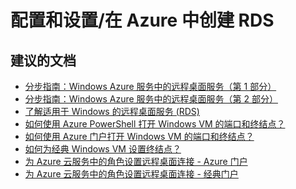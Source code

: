 <properties
    pageTitle="configuration and setup/create rds in azure"
    description="配置和设置/在 Azure 中创建 RDS"
    service="microsoft.compute"
    resource="virtualmachines"
    authors="scottazure"
    displayOrder=""
    selfHelpType="generic"
    supportTopicIds="32411854"
    resourceTags=""
    productPesIds="14749"
    cloudEnvironments="public"
/>


# <a name="configuration-and-setupcreate-rds-in-azure"></a>配置和设置/在 Azure 中创建 RDS

## <a name="recommended-documents"></a>**建议的文档**
* [分步指南：Windows Azure 服务中的远程桌面服务（第 1 部分）](https://blogs.technet.microsoft.com/keithmayer/2013/08/27/step-by-step-remote-desktop-services-on-windows-azure-a-cost-effective-alternative-to-desktop-as-a-service-part-1/)
* [分步指南：Windows Azure 服务中的远程桌面服务（第 2 部分）](https://blogs.technet.microsoft.com/keithmayer/2013/09/19/step-by-step-remote-desktop-services-on-windows-azure-a-cost-effective-alternative-to-desktop-as-a-service-part-2/)
* [了解适用于 Windows 的远程桌面服务 (RDS)](https://technet.microsoft.com/windows-server-docs/compute/remote-desktop-services/welcome-to-rds)
* [如何使用 Azure PowerShell 打开 Windows VM 的端口和终结点？](https://docs.microsoft.com/azure/virtual-machines/windows/nsg-quickstart-portal?toc=%2fazure%2fvirtual-machines%2fwindows%2ftoc.json)
* [如何使用 Azure 门户打开 Windows VM 的端口和终结点？](https://docs.microsoft.com/azure/virtual-machines/windows/nsg-quickstart-portal?toc=%2fazure%2fvirtual-machines%2fwindows%2ftoc.json)
* [如何为经典 Windows VM 设置终结点？](https://docs.microsoft.com/azure/virtual-machines/windows/classic/setup-endpoints)
* [为 Azure 云服务中的角色设置远程桌面连接 - Azure 门户](https://docs.microsoft.com/azure/cloud-services/cloud-services-role-enable-remote-desktop)
* [为 Azure 云服务中的角色设置远程桌面连接 - 经典门户](https://docs.microsoft.com/azure/cloud-services/cloud-services-role-enable-remote-desktop)


